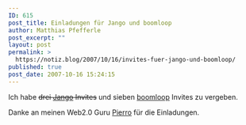 ```yaml
---
ID: 615
post_title: Einladungen für Jango und boomloop
author: Matthias Pfefferle
post_excerpt: ""
layout: post
permalink: >
  https://notiz.blog/2007/10/16/invites-fuer-jango-und-boomloop/
published: true
post_date: 2007-10-16 15:24:15
---
```

<!-- wp:paragraph -->
<p>Ich habe <del>drei <a href="http://www.jango.com/">Jango</a> Invites</del> und sieben <a href="http://boomloop.com/">boomloop</a> Invites zu vergeben.</p>
<!-- /wp:paragraph -->

<!-- wp:paragraph -->
<p>Danke an meinen Web2.0 Guru <a href="http://www.konterfai.com/">Pierro</a> für die Einladungen.</p>
<!-- /wp:paragraph -->
